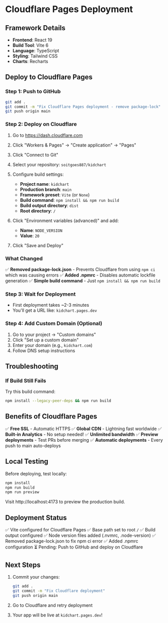 # Cloudflare Pages Deployment

## Framework Details
- **Frontend**: React 19
- **Build Tool**: Vite 6
- **Language**: TypeScript
- **Styling**: Tailwind CSS
- **Charts**: Recharts

## Deploy to Cloudflare Pages

### Step 1: Push to GitHub
```bash
git add .
git commit -m "Fix Cloudflare Pages deployment - remove package-lock"
git push origin main
```

### Step 2: Deploy on Cloudflare

1. Go to https://dash.cloudflare.com
2. Click "Workers & Pages" → "Create application" → "Pages"
3. Click "Connect to Git"
4. Select your repository: `soitgoes887/kidchart`
5. Configure build settings:
   - **Project name**: `kidchart`
   - **Production branch**: `main`
   - **Framework preset**: `Vite` (or `None`)
   - **Build command**: `npm install && npm run build`
   - **Build output directory**: `dist`
   - **Root directory**: `/`

6. Click "Environment variables (advanced)" and add:
   - **Name**: `NODE_VERSION`
   - **Value**: `20`

7. Click "Save and Deploy"

### What Changed

✅ **Removed package-lock.json** - Prevents Cloudflare from using `npm ci` which was causing errors
✅ **Added .npmrc** - Disables automatic lockfile generation
✅ **Simple build command** - Just `npm install && npm run build`

### Step 3: Wait for Deployment
- First deployment takes ~2-3 minutes
- You'll get a URL like: `kidchart.pages.dev`

### Step 4: Add Custom Domain (Optional)
1. Go to your project → "Custom domains"
2. Click "Set up a custom domain"
3. Enter your domain (e.g., `kidchart.com`)
4. Follow DNS setup instructions

## Troubleshooting

### If Build Still Fails
Try this build command:
```bash
npm install --legacy-peer-deps && npm run build
```

## Benefits of Cloudflare Pages

✅ **Free SSL** - Automatic HTTPS
✅ **Global CDN** - Lightning fast worldwide
✅ **Built-in Analytics** - No setup needed!
✅ **Unlimited bandwidth**
✅ **Preview deployments** - Test PRs before merging
✅ **Automatic deployments** - Every push to main auto-deploys

## Local Testing

Before deploying, test locally:
```bash
npm install
npm run build
npm run preview
```

Visit http://localhost:4173 to preview the production build.

## Deployment Status

✅ Vite configured for Cloudflare Pages
✅ Base path set to root `/`
✅ Build output configured
✅ Node version files added (.nvmrc, .node-version)
✅ Removed package-lock.json to fix npm ci error
✅ Added .npmrc configuration
⏳ Pending: Push to GitHub and deploy on Cloudflare

## Next Steps

1. Commit your changes:
   ```bash
   git add .
   git commit -m "Fix Cloudflare deployment"
   git push origin main
   ```

2. Go to Cloudflare and retry deployment
3. Your app will be live at `kidchart.pages.dev`!


